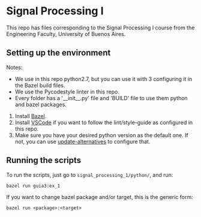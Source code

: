 # Signal Processing I
This repo has files corresponding to the Signal Processing I course from the Engineering Faculty, University of Buenos Aires.

## Setting up the environment

Notes:
* We use in this repo python2.7, but you can use it with 3 configuring it in the Bazel build files.
* We use the Pycodestyle linter in this repo.
* Every folder has a '\_\_init\_\_.py' file and 'BUILD' file to use them python and bazel packages.

1. Install [Bazel](https://docs.bazel.build/versions/master/install.html).
2. Install [VSCode](https://code.visualstudio.com/download) if you want to follow the lint/style-guide as configured in this repo. 
3. Make sure you have your desired python version as the default one. If not, you can use [update-alternatives](https://linuxconfig.org/how-to-change-from-default-to-alternative-python-version-on-debian-linux) to configure that.

## Running the scripts

To run the scripts, just go to ```signal_processing_1/python/```, and run:

```
bazel run guia3:ex_1
```

If you want to change bazel package and/or target, this is the generic form:

```
bazel run <package>:<target>
```
